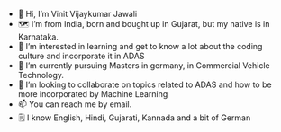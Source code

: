 - 👋 Hi, I’m Vinit Vijaykumar Jawali
- 🗺️ I’m from India, born and bought up in Gujarat, but my native is in Karnataka.
- 👀 I’m interested in learning and get to know a lot about the coding culture and incorporate it in ADAS
- 🌱 I’m currently pursuing Masters in germany, in Commercial Vehicle Technology.
- 💞️ I’m looking to collaborate on topics related to ADAS and how to be more incorporated by Machine Learning
- 📫 You can reach me by email.
- 🗒️ I know English, Hindi, Gujarati, Kannada and a bit of German 

<!---
jawalivinit1611/jawalivinit1611 is a ✨ special ✨ repository because its `README.md` (this file) appears on your GitHub profile.
You can click the Preview link to take a look at your changes.
--->
